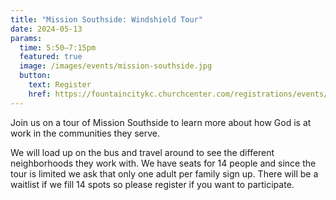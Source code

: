 ```yaml
---
title: "Mission Southside: Windshield Tour"
date: 2024-05-13
params:
  time: 5:50–7:15pm
  featured: true
  image: /images/events/mission-southside.jpg
  button:
    text: Register
    href: https://fountaincitykc.churchcenter.com/registrations/events/2275861
---
```


Join us on a tour of Mission Southside to learn more about how God is at work in the communities they serve.

<!--more-->

We will load up on the bus and travel around to see the different neighborhoods they work with. We have seats for 14 people and since the tour is limited we ask that only one adult per family sign up. There will be a waitlist if we fill 14 spots so please register if you want to participate. 
